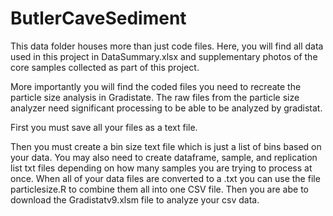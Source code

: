 # ButlerCaveSediment
This data folder houses more than just code files. Here, you will find all data used in this project in DataSummary.xlsx and 
supplementary photos of the core samples collected as part of this project.

More importantly you will find the coded files you need to recreate the particle size analysis in Gradistate. The raw files from the
particle size analyzer need significant processing to be able to be analyzed by gradistat.

First you must save all your files as a text file.

Then you must create a bin size text file which is just a list of bins based on your data. You may also need to create dataframe, 
sample, and replication list txt files depending on how many samples you are trying to process at once. When all of your data files 
are converted to a .txt you can use the file particlesize.R to combine them all into one CSV file. Then you are abe to download the 
Gradistatv9.xlsm file to analyze your csv data.
